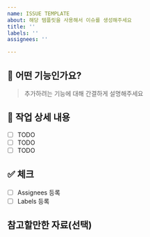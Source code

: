 ```yaml
---
name: ISSUE TEMPLATE
about: 해당 템플릿을 사용해서 이슈를 생성해주세요
title: ''
labels: ''
assignees: ''

---
```


## 📌 어떤 기능인가요?

> 추가하려는 기능에 대해 간결하게 설명해주세요

## 📝 작업 상세 내용

- [ ] TODO
- [ ] TODO
- [ ] TODO

## ✅ 체크

- [ ] Assignees 등록
- [ ] Labels 등록

## 참고할만한 자료(선택)
